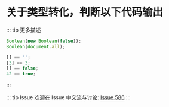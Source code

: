 # 关于类型转化，判断以下代码输出

::: tip 更多描述 
 ``` js
Boolean(new Boolean(false));
Boolean(document.all);

[] == '';
[3] == 3;
[] == false;
42 == true;
``` 
::: 

::: tip Issue 
 欢迎在 Issue 中交流与讨论: [Issue 586](https://github.com/shfshanyue/Daily-Question/issues/586) 
:::



